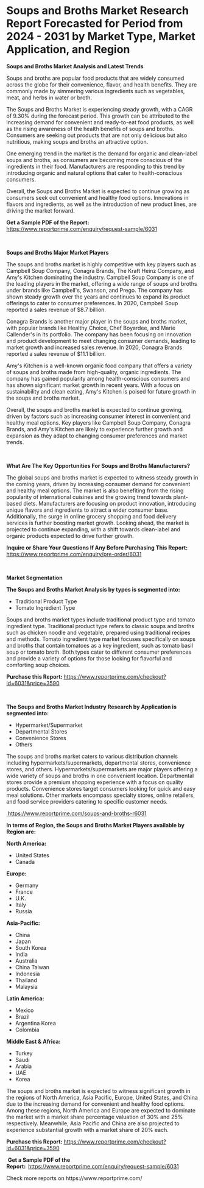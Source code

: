 <p><h1>Soups and Broths Market Research Report Forecasted for Period from 2024 -  2031 by Market Type, Market Application, and Region</h1></p><p><strong>Soups and Broths Market Analysis and Latest Trends</strong></p>
<p><p>Soups and broths are popular food products that are widely consumed across the globe for their convenience, flavor, and health benefits. They are commonly made by simmering various ingredients such as vegetables, meat, and herbs in water or broth.</p><p>The Soups and Broths Market is experiencing steady growth, with a CAGR of 9.30% during the forecast period. This growth can be attributed to the increasing demand for convenient and ready-to-eat food products, as well as the rising awareness of the health benefits of soups and broths. Consumers are seeking out products that are not only delicious but also nutritious, making soups and broths an attractive option.</p><p>One emerging trend in the market is the demand for organic and clean-label soups and broths, as consumers are becoming more conscious of the ingredients in their food. Manufacturers are responding to this trend by introducing organic and natural options that cater to health-conscious consumers.</p><p>Overall, the Soups and Broths Market is expected to continue growing as consumers seek out convenient and healthy food options. Innovations in flavors and ingredients, as well as the introduction of new product lines, are driving the market forward.</p></p>
<p><strong>Get a Sample PDF of the Report:&nbsp;</strong> <a href="https://www.reportprime.com/enquiry/request-sample/6031">https://www.reportprime.com/enquiry/request-sample/6031</a></p>
<p>&nbsp;</p>
<p><strong>Soups and Broths Major Market Players</strong></p>
<p><p>The soups and broths market is highly competitive with key players such as Campbell Soup Company, Conagra Brands, The Kraft Heinz Company, and Amy's Kitchen dominating the industry. Campbell Soup Company is one of the leading players in the market, offering a wide range of soups and broths under brands like Campbell's, Swanson, and Prego. The company has shown steady growth over the years and continues to expand its product offerings to cater to consumer preferences. In 2020, Campbell Soup reported a sales revenue of $8.7 billion.</p><p>Conagra Brands is another major player in the soups and broths market, with popular brands like Healthy Choice, Chef Boyardee, and Marie Callender's in its portfolio. The company has been focusing on innovation and product development to meet changing consumer demands, leading to market growth and increased sales revenue. In 2020, Conagra Brands reported a sales revenue of $11.1 billion.</p><p>Amy's Kitchen is a well-known organic food company that offers a variety of soups and broths made from high-quality, organic ingredients. The company has gained popularity among health-conscious consumers and has shown significant market growth in recent years. With a focus on sustainability and clean eating, Amy's Kitchen is poised for future growth in the soups and broths market.</p><p>Overall, the soups and broths market is expected to continue growing, driven by factors such as increasing consumer interest in convenient and healthy meal options. Key players like Campbell Soup Company, Conagra Brands, and Amy's Kitchen are likely to experience further growth and expansion as they adapt to changing consumer preferences and market trends.</p></p>
<p>&nbsp;</p>
<p><strong>What Are The Key Opportunities For Soups and Broths Manufacturers?</strong></p>
<p><p>The global soups and broths market is expected to witness steady growth in the coming years, driven by increasing consumer demand for convenient and healthy meal options. The market is also benefiting from the rising popularity of international cuisines and the growing trend towards plant-based diets. Manufacturers are focusing on product innovation, introducing unique flavors and ingredients to attract a wider consumer base. Additionally, the surge in online grocery shopping and food delivery services is further boosting market growth. Looking ahead, the market is projected to continue expanding, with a shift towards clean-label and organic products expected to drive further growth.</p></p>
<p><strong>Inquire or Share Your Questions If Any Before Purchasing This Report:</strong> <a href="https://www.reportprime.com/enquiry/pre-order/6031">https://www.reportprime.com/enquiry/pre-order/6031</a></p>
<p>&nbsp;</p>
<p><strong>Market Segmentation</strong></p>
<p><strong>The Soups and Broths Market Analysis by types is segmented into:</strong></p>
<p><ul><li>Traditional Product Type</li><li>Tomato Ingredient Type</li></ul></p>
<p><p>Soups and broths market types include traditional product type and tomato ingredient type. Traditional product type refers to classic soups and broths such as chicken noodle and vegetable, prepared using traditional recipes and methods. Tomato ingredient type market focuses specifically on soups and broths that contain tomatoes as a key ingredient, such as tomato basil soup or tomato broth. Both types cater to different consumer preferences and provide a variety of options for those looking for flavorful and comforting soup choices.</p></p>
<p><strong>Purchase this Report:&nbsp;</strong><a href="https://www.reportprime.com/checkout?id=6031&price=3590">https://www.reportprime.com/checkout?id=6031&price=3590</a></p>
<p>&nbsp;</p>
<p><strong>The Soups and Broths Market Industry Research by Application is segmented into:</strong></p>
<p><ul><li>Hypermarket/Supermarket</li><li>Departmental Stores</li><li>Convenience Stores</li><li>Others</li></ul></p>
<p><p>The soups and broths market caters to various distribution channels including hypermarkets/supermarkets, departmental stores, convenience stores, and others. Hypermarkets/supermarkets are major players offering a wide variety of soups and broths in one convenient location. Departmental stores provide a premium shopping experience with a focus on quality products. Convenience stores target consumers looking for quick and easy meal solutions. Other markets encompass specialty stores, online retailers, and food service providers catering to specific customer needs.</p></p>
<p><a href="https://www.reportprime.com/soups-and-broths-r6031">&nbsp;https://www.reportprime.com/soups-and-broths-r6031</a></p>
<p><strong>In terms of Region, the Soups and Broths Market Players available by Region are:</strong></p>
<p>
    <p> <strong> North America: </strong>
        <ul>
            <li>United States</li>
            <li>Canada</li>
        </ul>
        </p> 
    <p> <strong> Europe: </strong>
        <ul>
            <li>Germany</li>
            <li>France</li>
            <li>U.K.</li>
            <li>Italy</li>
            <li>Russia</li>
        </ul>
        </p> 
    <p> <strong> Asia-Pacific: </strong>
        <ul>
            <li>China</li>
            <li>Japan</li>
            <li>South Korea</li>
            <li>India</li>
            <li>Australia</li>
            <li>China Taiwan</li>
            <li>Indonesia</li>
            <li>Thailand</li>
            <li>Malaysia</li>
        </ul>
        </p> 
    <p> <strong> Latin America: </strong>
        <ul>
            <li>Mexico</li>
            <li>Brazil</li>
            <li>Argentina Korea</li>
            <li>Colombia</li>
        </ul>
        </p> 
    <p> <strong> Middle East & Africa: </strong>
        <ul>
            <li>Turkey</li>
            <li>Saudi</li>
            <li>Arabia</li>
            <li>UAE</li>
            <li>Korea</li>
        </ul>
    </p>
    </p>
<p><p>The soups and broths market is expected to witness significant growth in the regions of North America, Asia Pacific, Europe, United States, and China due to the increasing demand for convenient and healthy food options. Among these regions, North America and Europe are expected to dominate the market with a market share percentage valuation of 30% and 25% respectively. Meanwhile, Asia Pacific and China are also projected to experience substantial growth with a market share of 20% each.</p></p>
<p><strong>Purchase this Report: </strong><a href="https://www.reportprime.com/checkout?id=6031&price=3590">https://www.reportprime.com/checkout?id=6031&price=3590</a></p>
<p>&nbsp;<strong>Get a Sample PDF of the Report:&nbsp;&nbsp;</strong><a href="https://www.reportprime.com/enquiry/request-sample/6031">https://www.reportprime.com/enquiry/request-sample/6031</a></p>
<p><strong></strong></p>
<p>Check more reports on https://www.reportprime.com/</p>